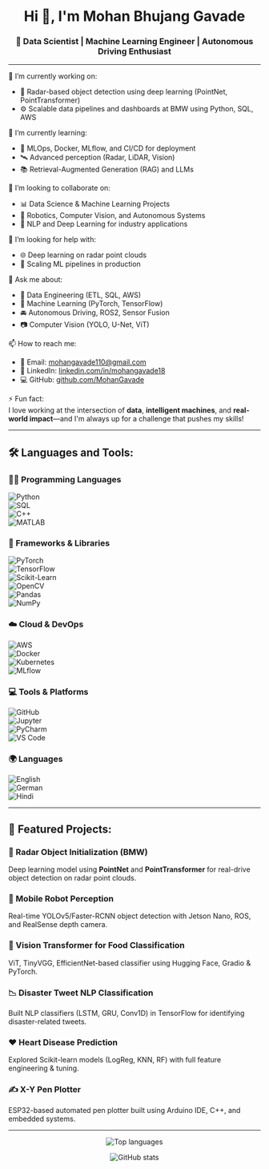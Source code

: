 <h1 align="center">Hi 👋, I'm Mohan Bhujang Gavade</h1>
<h3 align="center">🚀 Data Scientist | Machine Learning Engineer | Autonomous Driving Enthusiast</h3>

---

🔭 I’m currently working on:

- 🧠 Radar-based object detection using deep learning (PointNet, PointTransformer)
- ⚙️ Scalable data pipelines and dashboards at BMW using Python, SQL, AWS

🌱 I’m currently learning:

- 🐳 MLOps, Docker, MLflow, and CI/CD for deployment
- 🛰️ Advanced perception (Radar, LiDAR, Vision)
- 📚 Retrieval-Augmented Generation (RAG) and LLMs

👯 I’m looking to collaborate on:

- 📊 Data Science & Machine Learning Projects
- 🤖 Robotics, Computer Vision, and Autonomous Systems
- 📝 NLP and Deep Learning for industry applications

🤔 I’m looking for help with:

- 🌐 Deep learning on radar point clouds
- 🧩 Scaling ML pipelines in production

💬 Ask me about:

- 🔄 Data Engineering (ETL, SQL, AWS)
- 🧠 Machine Learning (PyTorch, TensorFlow)
- 🚘 Autonomous Driving, ROS2, Sensor Fusion
- 📷 Computer Vision (YOLO, U-Net, ViT)

📫 How to reach me:

- 📧 Email: mohangavade110@gmail.com  
- 🔗 LinkedIn: [linkedin.com/in/mohangavade18](https://www.linkedin.com/in/mohangavade18)  
- 💻 GitHub: [github.com/MohanGavade](https://github.com/MohanGavade)

⚡ Fun fact:  
I love working at the intersection of **data**, **intelligent machines**, and **real-world impact**—and I'm always up for a challenge that pushes my skills!

---

## 🛠️ Languages and Tools:

### 👨‍💻 Programming Languages  
![Python](https://img.shields.io/badge/Python-3670A0?style=for-the-badge&logo=python&logoColor=white)  
![SQL](https://img.shields.io/badge/SQL-025E8C?style=for-the-badge&logo=postgresql&logoColor=white)  
![C++](https://img.shields.io/badge/C++-00599C?style=for-the-badge&logo=c%2B%2B&logoColor=white)  
![MATLAB](https://img.shields.io/badge/MATLAB-0076A8?style=for-the-badge&logo=mathworks&logoColor=white)  

### 🧰 Frameworks & Libraries  
![PyTorch](https://img.shields.io/badge/PyTorch-EE4C2C?style=for-the-badge&logo=pytorch&logoColor=white)  
![TensorFlow](https://img.shields.io/badge/TensorFlow-FF6F00?style=for-the-badge&logo=tensorflow&logoColor=white)  
![Scikit-Learn](https://img.shields.io/badge/Scikit--Learn-F7931E?style=for-the-badge&logo=scikit-learn&logoColor=white)  
![OpenCV](https://img.shields.io/badge/OpenCV-5C3EE8?style=for-the-badge&logo=opencv&logoColor=white)  
![Pandas](https://img.shields.io/badge/Pandas-150458?style=for-the-badge&logo=pandas&logoColor=white)  
![NumPy](https://img.shields.io/badge/Numpy-013243?style=for-the-badge&logo=numpy&logoColor=white)  

### ☁️ Cloud & DevOps  
![AWS](https://img.shields.io/badge/AWS-232F3E?style=for-the-badge&logo=amazonaws&logoColor=white)  
![Docker](https://img.shields.io/badge/Docker-2496ED?style=for-the-badge&logo=docker&logoColor=white)  
![Kubernetes](https://img.shields.io/badge/Kubernetes-326CE5?style=for-the-badge&logo=kubernetes&logoColor=white)  
![MLflow](https://img.shields.io/badge/MLflow-02010D?style=for-the-badge&logo=mlflow&logoColor=white)

### 💻 Tools & Platforms  
![GitHub](https://img.shields.io/badge/GitHub-181717?style=for-the-badge&logo=github&logoColor=white)  
![Jupyter](https://img.shields.io/badge/Jupyter-F37626?style=for-the-badge&logo=jupyter&logoColor=white)  
![PyCharm](https://img.shields.io/badge/PyCharm-143?style=for-the-badge&logo=pycharm&logoColor=white&color=black)  
![VS Code](https://img.shields.io/badge/VSCode-007ACC?style=for-the-badge&logo=visual-studio-code&logoColor=white)  

### 🌍 Languages  
![English](https://img.shields.io/badge/English-C1-blue?style=for-the-badge)  
![German](https://img.shields.io/badge/German-B1-lightgrey?style=for-the-badge)  
![Hindi](https://img.shields.io/badge/Hindi-Native-orange?style=for-the-badge)

---

## 🚀 Featured Projects:

### 📌 Radar Object Initialization (BMW)  
Deep learning model using **PointNet** and **PointTransformer** for real-drive object detection on radar point clouds.

### 🤖 Mobile Robot Perception  
Real-time YOLOv5/Faster-RCNN object detection with Jetson Nano, ROS, and RealSense depth camera.

### 🍔 Vision Transformer for Food Classification  
ViT, TinyVGG, EfficientNet-based classifier using Hugging Face, Gradio & PyTorch.

### 📉 Disaster Tweet NLP Classification  
Built NLP classifiers (LSTM, GRU, Conv1D) in TensorFlow for identifying disaster-related tweets.

### ❤️ Heart Disease Prediction  
Explored Scikit-learn models (LogReg, KNN, RF) with full feature engineering & tuning.

### ✍️ X-Y Pen Plotter  
ESP32-based automated pen plotter built using Arduino IDE, C++, and embedded systems.

---

<p align="center">
  <img src="https://github-readme-stats.vercel.app/api/top-langs/?username=MohanGavade&layout=compact&hide=html" alt="Top languages" />
</p>

<p align="center">
  <img src="https://github-readme-stats.vercel.app/api?username=MohanGavade&show_icons=true&theme=default" alt="GitHub stats" />
</p>
